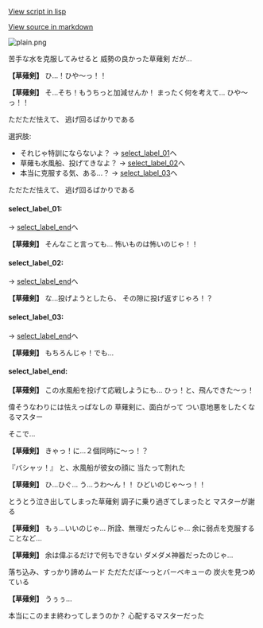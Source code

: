 [View script in lisp](../scripts/10044202.txt)

[View source in markdown](10044202.md)

![plain.png](../images/backgrounds/plain.png)

苦手な水を克服してみせると
威勢の良かった草薙剣
だが…

**【草薙剣】**
ひ…！ひや～っ！！

**【草薙剣】**
そ…そち！もうちっと加減せんか！
まったく何を考えて…
ひや～っ！！

ただただ怯えて、
逃げ回るばかりである

選択肢:
- それじゃ特訓にならないよ？ → [select_label_01](#select_label_01)へ
- 草薙も水風船、投げてきなよ？ → [select_label_02](#select_label_02)へ
- 本当に克服する気、ある…？ → [select_label_03](#select_label_03)へ

ただただ怯えて、
逃げ回るばかりである

#### select_label_01:
 → [select_label_end](#select_label_end)へ

**【草薙剣】**
そんなこと言っても…
怖いものは怖いのじゃ！！

#### select_label_02:
 → [select_label_end](#select_label_end)へ

**【草薙剣】**
な…投げようとしたら、
その隙に投げ返すじゃろ！？

#### select_label_03:
 → [select_label_end](#select_label_end)へ

**【草薙剣】**
もちろんじゃ！でも…

#### select_label_end:

**【草薙剣】**
この水風船を投げて応戦しようにも…
ひっ！と、飛んできた～っ！

偉そうなわりには怯えっぱなしの
草薙剣に、面白がって
つい意地悪をしたくなるマスター

そこで…

**【草薙剣】**
きゃっ！に…２個同時に～っ！？

『バシャッ！』
と、水風船が彼女の顔に
当たって割れた

**【草薙剣】**
ひ…ひぐ…
う…うわ～ん！！
ひどいのじゃ～っ！！

とうとう泣き出してしまった草薙剣
調子に乗り過ぎてしまったと
マスターが謝る

**【草薙剣】**
もぅ…いいのじゃ…
所詮、無理だったんじゃ…
余に弱点を克服することなど…

**【草薙剣】**
余は偉ぶるだけで何もできない
ダメダメ神器だったのじゃ…

落ち込み、すっかり諦めムード
ただただぼ～っとバーベキューの
炭火を見つめている

**【草薙剣】**
うぅぅ…

本当にこのまま終わってしまうのか？
心配するマスターだった
